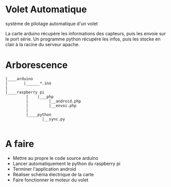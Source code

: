 # Volet Automatique
système de pilotage automatique d'un volet

La carte arduino récupère les informations des capteurs, puis les envoie sur le port série.
Un programme python récupére les infos, puis les stocke en clair à la racine du serveur apache.

# Arborescence
```text
|____arduino
|       |______*.ino
|
|____raspberry pi
         |    |___php
         |         |__android.php
         |         |__envoi.php      
         |
         |____python
                |__sync.py
      
```    
          
# A faire
* Mettre au propre le code source arduino
* Lancer automatiquement le python du raspberry pi
* Terminer l'application android
* Réaliser schéma électrique de la carte
* Faire fonctionner le moteur du volet
